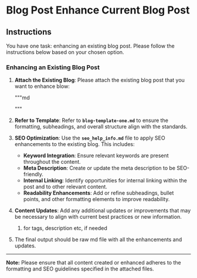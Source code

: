 # Blog Post Enhance Current Blog Post

## Instructions

You have one task: enhancing an existing blog post. Please follow the instructions below based on your chosen option.

### Enhancing an Existing Blog Post

1. **Attach the Existing Blog**: Please attach the existing blog post that you want to enhance blow:

   """md

   """

2. **Refer to Template**: Refer to **`blog-template-one.md`** to ensure the formatting, subheadings, and overall structure align with the standards.

3. **SEO Optimization**: Use the **`seo_help_info.md`** file to apply SEO enhancements to the existing blog. This includes:

   - **Keyword Integration**: Ensure relevant keywords are present throughout the content.
   - **Meta Description**: Create or update the meta description to be SEO-friendly.
   - **Internal Linking**: Identify opportunities for internal linking within the post and to other relevant content.
   - **Readability Enhancements**: Add or refine subheadings, bullet points, and other formatting elements to improve readability.

4. **Content Updates**: Add any additional updates or improvements that may be necessary to align with current best practices or new information.
   1. for tags, description etc, if needed
5. The final output should be raw md file with all the enhancements and updates.

---

**Note:** Please ensure that all content created or enhanced adheres to the formatting and SEO guidelines specified in the attached files.

